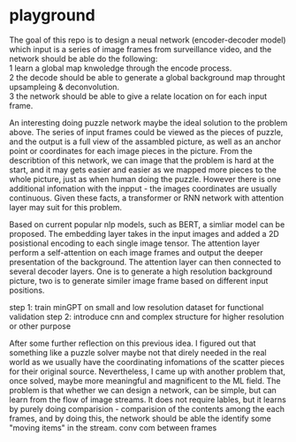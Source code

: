 # playground

The goal of this repo is to design a neual network (encoder-decoder model) which input is a series of image frames from surveillance video, and the network should be able do the following:  
  1 learn a global map knwoledge through the encode process.  
  2 the decode should be able to generate a global background map throught upsampleing & deconvolution.  
  3 the network should be able to give a relate location on for each input frame.  

An interesting doing puzzle network maybe the ideal solution to the problem above. The series of input frames could be viewed as the pieces of puzzle, and the output is a full view of the assambled picture, as well as an anchor point or coordinates for each image pieces in the picture. From the describtion of this network, we can image that the problem is hard at the start, and it may gets easier and easier as we mapped more pieces to the whole picture, just as when human doing the puzzle. However there is one additional infomation with the inpput - the images coordinates are usually continuous. Given these facts, a transformer or RNN network with attention layer may suit for this problem. 

Based on current popular nlp models, such as BERT, a simliar model can be proposed. The embedding layer takes in the input images and added a 2D posistional encoding to each single image tensor. The attention layer perform a self-attention on each image frames and output the deeper presentation of the background. The attention layer can then connected to several decoder layers. One is to generate a high resolution background picture, two is to generate similer image frame based on different input positions. 

step 1:
train minGPT on small and low resolution dataset for functional validation 
step 2:
introduce cnn and complex structure for higher resolution or other purpose


After some further reflection on this previous idea. I figured out that something like a puzzle solver maybe not that direly needed in the real world as we usually have the  coordinating infomations of the scatter pieces for their original source. Nevertheless, I came up with another problem that, once solved, maybe more meaningful and magnificent to the ML field. The problem is that whether we can design a network, can be simple,  but can learn from the flow of image streams. It does not require lables, but it learns by purely doing comparision - comparision of the contents among the each frames, and by doing this, the network should be able the identify some "moving items" in the stream. conv com between frames
